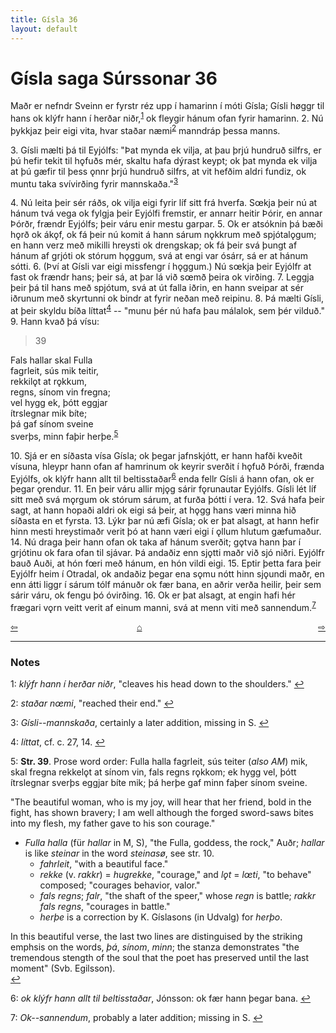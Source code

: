```yaml
---
title: Gísla 36
layout: default
---
```


# Gísla saga Súrssonar 36

Maðr er nefndr Sveinn er fyrstr réz upp í hamarinn í móti Gísla; Gísli h&oslash;ggr til hans ok klýfr hann í herðar niðr,<sup id="a1">[1](#myfootnote1)</sup> ok fleygir hánum ofan fyrir hamarinn. 2. Nú þykkjaz þeir eigi vita, hvar staðar næmi<sup id="a2">[2](#myfootnote2)</sup> manndráp þessa manns.

3\. Gísli mælti þá til Eyjólfs: "Þat mynda ek vilja, at þau þrjú hundruð silfrs, er þú hefir tekit til h&#x1EB;fuðs mér, skaltu hafa dýrast keypt; ok þat mynda ek vilja at þú gæfir til þess &#x1EB;nnr þrjú hundruð silfrs, at vit hefðim aldri fundiz, ok muntu taka svívirðing fyrir mannskaða."<sup id="a3">[3](#myfootnote3)</sup>

4\. Nú leita þeir sér ráðs, ok vilja eigi fyrir líf sitt frá hverfa. S&oelig;kja þeir nú at hánum tvá vega ok fylgja þeir Eyjólfi fremstir, er annarr heitir Þórir, en annar Þórðr, frændr Eyjólfs; þeir váru enir mestu garpar. 5. Ok er atsóknin þá bæði h&#x1EB;rð ok ák&#x1EB;f, ok fá þeir nú komit á hann sárum n&#x1EB;kkrum með spjótal&#x1EB;gum; en hann verz með mikilli hreysti ok drengskap; ok fá þeir svá þungt af hánum af grjóti ok stórum h&#x1EB;ggum, svá at engi var ósárr, sá er at hánum sótti. 6. (Því at Gísli var eigi missfengr í h&#x1EB;ggum.) Nú s&oelig;kja þeir Eyjólfr at fast ok frændr hans; þeir sá, at þar lá við s&oelig;mð þeira ok virðing. 7. Leggja þeir þá til hans með spjótum, svá at út falla iðrin, en hann sveipar at sér iðrunum með skyrtunni ok bindr at fyrir neðan með reipinu. 8. Þá mælti Gísli, at þeir skyldu bíða líttat<sup id="a4">[4](#myfootnote4)</sup> -- "munu þér nú hafa þau málalok, sem þér vilduð." 9. Hann kvað þá vísu:

   >39   
   >    
   Fals hallar skal Fulla   
   fagrleit, sús mik teitir,   
   rekkil&#x1EB;t at r&#x1EB;kkum,   
   regns, sínom vin fregna;   
   vel hygg ek, þótt eggjar   
   ítrslegnar mik bíte;   
   þá gaf sínom sveine   
   sverþs, minn faþir herþe.<sup id="a5">[5](#myfootnote5)</sup>   

10\. Sjá er en síðasta vísa Gísla; ok þegar jafnskjótt, er hann hafði kveðit vísuna, hleypr hann ofan af hamrinum ok keyrir sverðit í h&#x1EB;fuð Þórði, frænda Eyjólfs, ok klýfr hann allt til beltisstaðar<sup id="a6">[6](#myfootnote6)</sup> enda fellr Gísli á hann ofan, ok er þegar &#x1EB;rendur. 11. En þeir váru allir mj&#x1EB;g sárir f&#x1EB;runautar Eyjólfs. Gísli lét líf sitt með svá m&#x1EB;rgum ok stórum sárum, at furða þótti í vera. 12. Svá hafa þeir sagt, at hann hopaði aldri ok eigi sá þeir, at h&#x1EB;gg hans væri minna hið síðasta en et fyrsta. 13. Lýkr þar nú æfi Gísla; ok er þat alsagt, at hann hefir hinn mesti hreystimaðr verit þó at hann væri eigi í &#x1EB;llum hlutum gæfumaður. 14. Nú draga þeir hann ofan ok taka af hánum sverðit; g&#x1EB;tva hann þar í grjótinu ok fara ofan til sjávar. Þá andaðiz enn sj&#x1EB;tti maðr við sjó niðri. Eyjólfr bauð Auði, at hón f&oelig;ri með hánum, en hón vildi eigi. 15. Eptir þetta fara þeir Eyjólfr heim í Otradal, ok andaðiz þegar ena s&#x1EB;mu nótt hinn sj&#x1EB;undi maðr, en enn átti liggr í sárum tólf mánuðr ok fær bana, en aðrir verða heilir, þeir sem sárir váru, ok fengu þó óvirðing. 16. Ok er þat alsagt, at engin hafi hér frægari v&#x1EB;rn veitt verit af einum manni, svá at menn viti með sannendum.<sup id="a7">[7](#myfootnote7)</sup>

<div style="float: left"><a href="http://rcblack.net/Gisla_saga/Gisla_35">⇦</a></div>
<div style="float: right"><a href="http://rcblack.net/Gisla_saga/Gisla_37">⇨</a></div>
<div style="margin: 0 auto; width: 100px;"><a href="http://rcblack.net/Gisla_saga/Gisla_home">&#8962;</a></div>

---

### Notes

<a name="myfootnote1" id="f1">1</a>:
 _klýfr hann í herðar niðr_, "cleaves his head down to the shoulders."
[↩](#a1)

<a name="myfootnote2" id="f2">2</a>:
 _staðar n&oelig;mi_, "reached their end."
[↩](#a2)

<a name="myfootnote3" id="f3">3</a>:
 _Gísli--mannskaða_, certainly a later addition, missing in S.
[↩](#a3)

<a name="myfootnote4" id="f4">4</a>:
 _líttat_, cf. c. 27, 14.
[↩](#a4)

<a name="myfootnote5" id="f5">5</a>:
 __Str. 39__. Prose word order: Fulla halla fagrleit, sús teiter (_also AM_) mik, skal fregna rekkel&#x1EB;t at sínom vin, fals regns r&#x1EB;kkom; ek hygg vel, þótt ítrslegnar sverþs eggjar bíte mik; þá herþe gaf minn faþer sínom sveine.

"The beautiful woman, who is my joy, will hear that her friend, bold in the fight, has shown bravery; I am well although the forged sword-saws bites into my flesh, my father gave to his son courage."
  * _Fulla halla_ (für _hallar_ in M, S), "the Fulla, goddess, the rock," Auðr; _hallar_ is like _steinar_ in the word _steinas&oslash;_, see str. 10.
	* _fahrleit_, "with a beautiful face."
	* _rekke_ (v. _rakkr_) = _hugrekke_, "courage," and _l&#x1EB;t_ = _l&oelig;ti_, "to behave" composed; "courages behavior, valor."
	* _fals regns_; _falr_, "the shaft of the speer," whose _regn_ is battle; _rakkr fals regns_, "courages in battle."
	* _herþe_ is a correction by  K. Gíslasons (in Udvalg) for _herþo_.

In this beautiful verse, the last two lines are distinguised by the striking emphsis on the words, _þá_, _sínom_, _minn_; the stanza demonstrates "the tremendous stength of the soul that the poet has preserved until the last moment" (Svb. Egilsson).  
[↩](#a5)

<a name="myfootnote6" id="f6">6</a>:
 _ok klýfr hann allt til beltisstaðar_, Jónsson: ok fær hann þegar bana.
[↩](#a6)

<a name="myfootnote7" id="f7">7</a>:
 _Ok--sannendum_, probably a later addition; missing in S.
[↩](#a7)
